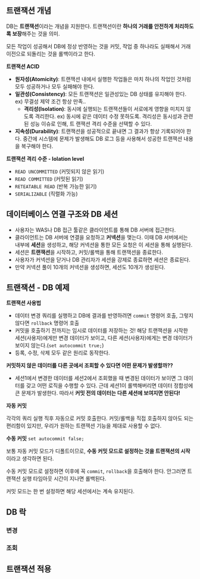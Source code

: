 ## 트랜잭션 개념

DB는 **트랜잭션**이라는 개념을 지원한다. 트랜잭션이란 **하나의 거래를 안전하게 처리하도록 보장**해주는 것을 의미.

모든 작업이 성공해서 DB에 정상 반영하는 것을 커밋, 작업 중 하나라도 실패해서 거래 이전으로 되돌리는 것을 롤백이라고 한다.



**트랜잭션 ACID**

- **원자성(Atomicity)**: 트랜잭션 내에서 실행한 작업들은 마치 하나의 작업인 것처럼 모두 성공하거나 모두 실패해야 한다.
- **일관성(Consistency)**: 모든 트랜잭션은 일관성있는 DB 상태를 유지해야 한다. ex) 무결성 제약 조건 항상 만족..
  - **격리성(Isolation)**: 동시에 실행되는 트랜잭션들이 서로에게 영향을 미치지 않도록 격리한다. ex) 동시에 같은 데이터 수정 못하도록. 격리성은 동시성과 관련된 성능 이슈로 인해, 트		랜잭션 격리 수준을 선택할 수 있다.
- **지속성(Durability)**: 트랜잭션을 성공적으로 끝내면 그 결과가 항상 기록되어야 한다. 중간에 시스템에 문제가 발생해도 DB 로그 등을 사용해서 성공한 트랜잭션 내용을 복구해야 한다.



**트랜잭션 격리 수준 - Iolation level**

- `READ UNCOMMITTED` (커밋되지 않은 읽기)
- `READ COMMITTED` (커밋된 읽기)
- `RETEATABLE READ` (반복 가능한 읽기)
- `SERIALIZABLE` (직렬화 가능)



## 데이터베이스 연결 구조와 DB 세션

- 사용자는 WAS나 DB 접근 툴같은 클라이언트를 통해 DB 서버에 접근한다. 
- 클라이언트는 DB 서버에 연결을 요청하고 **커넥션**을 맺는다. 이때 DB 서버에서는 내부에 **세션**을 생성하고, 해당 커넥션을 통한 모든 요청은 이 세션을 통해 실행된다.
- 세션은 **트랜잭션**을 시작하고, 커밋/롤백을 통해 트랜잭션을 종료한다.
- 사용자가 커넥션을 닫거나 DB 관리자가 세션을 강제로 종료하면 세션은 종료된다.
- 만약 커넥션 풀이 10개의 커넥션을 생성하면, 세션도 10개가 생성된다.



## 트랜잭션 - DB 예제

**트랜잭션 사용법**

- 데이터 변경 쿼리를 실행하고 DB에 결과를 반영하려면 `commit` 명령어 호출, 그렇지 않다면 `rollback` 명령어 호출
- 커밋을 호출하기 전까지는 임시로 데이터를 저장하는 것! 해당 트랜잭션을 시작한 세션(사용자)에게만 변경 데이터가 보이고, 다른 세션(사용자)에게는 변경 데이터가 보이지 않는다.(`set autocommit true;`)
- 등록, 수정, 삭제 모두 같은 원리로 동작한다.



**커밋하지 않은 데이터를 다른 곳에서 조회할 수 있다면 어떤 문제가 발생할까??**

- 세션1에서 변경한 데이터를 세션2에서 조회했을 때 변경된 데이터가 보이면 그 데이터를 갖고 어떤 로직을 수행할 수 있다. 근데 세션1이 롤백해버리면 데이터 정합성에 큰 문제가 발생한다. 따라서 **커밋 전의 데이터는 다른 세션에 보여지면 안된다!**



**자동 커밋**

각각의 쿼리 실행 직후 자동으로 커밋 호출한다. 커밋/롤백을 직접 호출하지 않아도 되는 편리함이 있지만, 우리가 원하는 트랜잭션 기능을 제대로 사용할 수 없다.



**수동 커밋** `set autocommit false;`

보통 자동 커밋 모드가 디폴트이므로, **수동 커밋 모드로 설정하는 것을 트랜잭션의 시작**이라고 생각하면 된다.

수동 커밋 모드로 설정하면 이후에 꼭 `commit`, `rollback`을 호출해야 한다. 안그러면 트랜잭션 실행 타임아웃 시간이 지나면 롤백된다.



커밋 모드는 한 번 설정하면 해당 세션에서는 계속 유지된다.



## DB 락







### 변경





### 조회





## 트랜잭션 적용